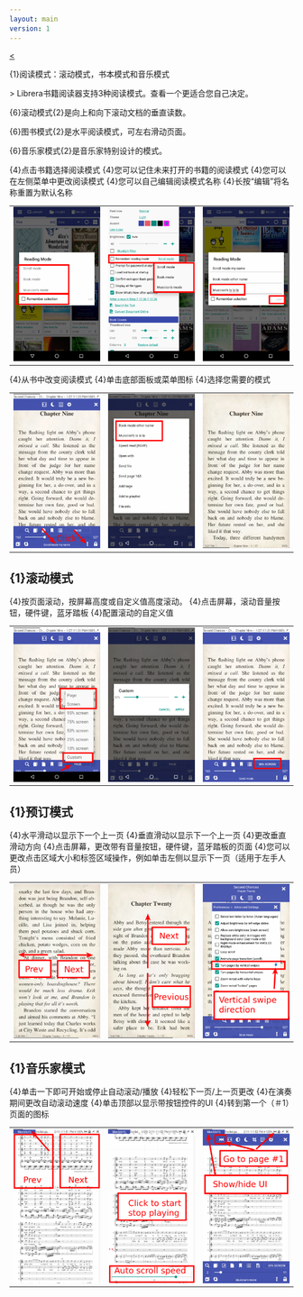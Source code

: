 ```yaml
---
layout: main
version: 1
---
```

[<](/wiki/faq)

{1}阅读模式：滚动模式，书本模式和音乐模式

&gt; Librera书籍阅读器支持3种阅读模式。查看一个更适合您自己决定。

{6}滚动模式{2}是向上和向下滚动文档的垂直读数。

{6}图书模式{2}是水平阅读模式，可左右滑动页面。

{6}音乐家模式{2}是音乐家特别设计的模式。

{4}点击书籍选择阅读模式
{4}您可以记住未来打开的书籍的阅读模式
{4}您可以在左侧菜单中更改阅读模式
{4}您可以自己编辑阅读模式名称
{4}长按“编辑”将名称重置为默认名称

||||
|-|-|-|
|![](1.png)|![](2.png)|![](3.png)|

{4}从书中改变阅读模式
{4}单击底部面板或菜单图标
{4}选择您需要的模式

||||
|-|-|-|
|![](4.png)|![](5.png)|![](6.png)|

## {1}滚动模式

{4}按页面滚动，按屏幕高度或自定义值高度滚动。
{4}点击屏幕，滚动音量按钮，硬件键，蓝牙踏板
{4}配置滚动的自定义值

||||
|-|-|-|
|![](7.png)|![](8.png)|![](9.png)|


## {1}预订模式
{4}水平滑动以显示下一个上一页
{4}垂直滑动以显示下一个上一页
{4}更改垂直滑动方向
{4}点击屏幕，更改带有音量按钮，硬件键，蓝牙踏板的页面
{4}您可以更改点击区域大小和标签区域操作，例如单击左侧以显示下一页（适用于左手人员）

||||
|-|-|-|
|![](10.png)|![](11.png)|![](12.png)|

## {1}音乐家模式
{4}单击一下即可开始或停止自动滚动/播放
{4}轻松下一页/上一页更改
{4}在演奏期间更改自动滚动速度
{4}单击顶部以显示带按钮控件的UI
{4}转到第一个（＃1）页面的图标

||||
|-|-|-|
|![](13.png)|![](14.png)|![](15.png)|

